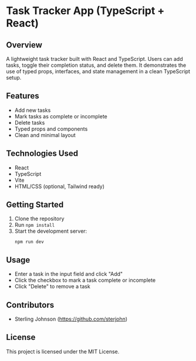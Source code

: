 # Task Tracker App (TypeScript + React)

## Overview
A lightweight task tracker built with React and TypeScript. Users can add tasks, toggle their completion status, and delete them. It demonstrates the use of typed props, interfaces, and state management in a clean TypeScript setup.

## Features
- Add new tasks
- Mark tasks as complete or incomplete
- Delete tasks
- Typed props and components
- Clean and minimal layout

## Technologies Used
- React
- TypeScript
- Vite
- HTML/CSS (optional, Tailwind ready)

## Getting Started
1. Clone the repository
2. Run `npm install`
3. Start the development server:
   ```
   npm run dev
   ```

## Usage
- Enter a task in the input field and click "Add"
- Click the checkbox to mark a task complete or incomplete
- Click "Delete" to remove a task

## Contributors
- Sterling Johnson (https://github.com/sterjohn)

## License
This project is licensed under the MIT License.

